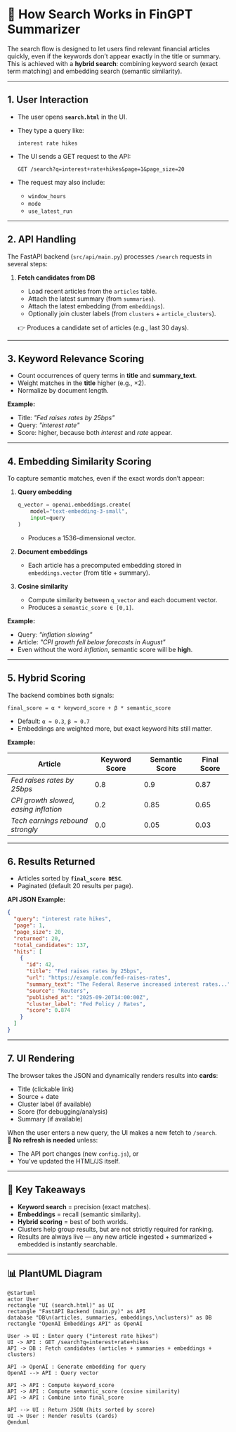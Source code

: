 # 🔎 How Search Works in FinGPT Summarizer

The search flow is designed to let users find relevant financial articles quickly, even if the keywords don’t appear exactly in the title or summary. This is achieved with a **hybrid search**: combining keyword search (exact term matching) and embedding search (semantic similarity).

---

## 1. User Interaction
- The user opens **`search.html`** in the UI.  
- They type a query like:  

  ```
  interest rate hikes
  ```

- The UI sends a GET request to the API:

  ```
  GET /search?q=interest+rate+hikes&page=1&page_size=20
  ```

- The request may also include:
  - `window_hours`
  - `mode`
  - `use_latest_run`

---

## 2. API Handling
The FastAPI backend (`src/api/main.py`) processes `/search` requests in several steps:

1. **Fetch candidates from DB**
   - Load recent articles from the `articles` table.  
   - Attach the latest summary (from `summaries`).  
   - Attach the latest embedding (from `embeddings`).  
   - Optionally join cluster labels (from `clusters` + `article_clusters`).  

   👉 Produces a candidate set of articles (e.g., last 30 days).

---

## 3. Keyword Relevance Scoring
- Count occurrences of query terms in **title** and **summary_text**.  
- Weight matches in the **title** higher (e.g., ×2).  
- Normalize by document length.  

**Example:**  
- Title: *"Fed raises rates by 25bps"*  
- Query: *"interest rate"*  
- Score: higher, because both *interest* and *rate* appear.

---

## 4. Embedding Similarity Scoring
To capture semantic matches, even if the exact words don’t appear:

1. **Query embedding**  
   ```python
   q_vector = openai.embeddings.create(
       model="text-embedding-3-small",
       input=query
   )
   ```
   - Produces a 1536-dimensional vector.

2. **Document embeddings**  
   - Each article has a precomputed embedding stored in `embeddings.vector` (from title + summary).

3. **Cosine similarity**  
   - Compute similarity between `q_vector` and each document vector.  
   - Produces a `semantic_score ∈ [0,1]`.

**Example:**  
- Query: *"inflation slowing"*  
- Article: *"CPI growth fell below forecasts in August"*  
- Even without the word *inflation*, semantic score will be **high**.

---

## 5. Hybrid Scoring
The backend combines both signals:

```
final_score = α * keyword_score + β * semantic_score
```

- Default: `α ≈ 0.3`, `β ≈ 0.7`  
- Embeddings are weighted more, but exact keyword hits still matter.

**Example:**

| Article                                    | Keyword Score | Semantic Score | Final Score |
|--------------------------------------------|---------------|----------------|-------------|
| *Fed raises rates by 25bps*                | 0.8           | 0.9            | 0.87        |
| *CPI growth slowed, easing inflation*      | 0.2           | 0.85           | 0.65        |
| *Tech earnings rebound strongly*           | 0.0           | 0.05           | 0.03        |

---

## 6. Results Returned
- Articles sorted by **`final_score DESC`**.  
- Paginated (default 20 results per page).  

**API JSON Example:**

```json
{
  "query": "interest rate hikes",
  "page": 1,
  "page_size": 20,
  "returned": 20,
  "total_candidates": 137,
  "hits": [
    {
      "id": 42,
      "title": "Fed raises rates by 25bps",
      "url": "https://example.com/fed-raises-rates",
      "summary_text": "The Federal Reserve increased interest rates...",
      "source": "Reuters",
      "published_at": "2025-09-20T14:00:00Z",
      "cluster_label": "Fed Policy / Rates",
      "score": 0.874
    }
  ]
}
```

---

## 7. UI Rendering
The browser takes the JSON and dynamically renders results into **cards**:

- Title (clickable link)  
- Source + date  
- Cluster label (if available)  
- Score (for debugging/analysis)  
- Summary (if available)  

When the user enters a new query, the UI makes a new fetch to `/search`.  
🔄 **No refresh is needed** unless:
- The API port changes (new `config.js`), or  
- You’ve updated the HTML/JS itself.

---

## 🔑 Key Takeaways
- **Keyword search** = precision (exact matches).  
- **Embeddings** = recall (semantic similarity).  
- **Hybrid scoring** = best of both worlds.  
- Clusters help group results, but are not strictly required for ranking.  
- Results are always live — any new article ingested + summarized + embedded is instantly searchable.  

---

## 📊 PlantUML Diagram

```plantuml
@startuml
actor User
rectangle "UI (search.html)" as UI
rectangle "FastAPI Backend (main.py)" as API
database "DB\n(articles, summaries, embeddings,\nclusters)" as DB
rectangle "OpenAI Embeddings API" as OpenAI

User -> UI : Enter query ("interest rate hikes")
UI -> API : GET /search?q=interest+rate+hikes
API -> DB : Fetch candidates (articles + summaries + embeddings + clusters)

API -> OpenAI : Generate embedding for query
OpenAI --> API : Query vector

API -> API : Compute keyword_score
API -> API : Compute semantic_score (cosine similarity)
API -> API : Combine into final_score

API --> UI : Return JSON (hits sorted by score)
UI -> User : Render results (cards)
@enduml

```
